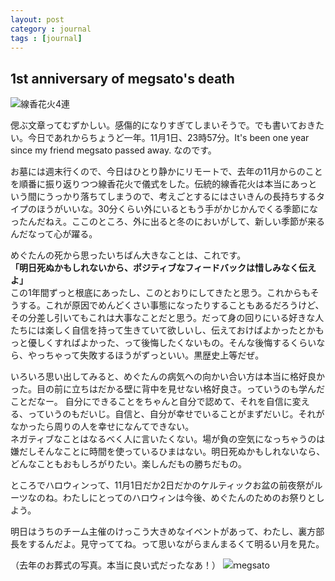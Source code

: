 ```yaml
---
layout: post
category : journal
tags : [journal]
---
```

## 1st anniversary of megsato's death

![線香花火4連](http://farm9.staticflickr.com/8185/8144640135_d0e1eff752_z.jpg)

偲ぶ文章ってむずかしい。感傷的になりすぎてしまいそうで。でも書いておきたい。今日であれからちょうど一年。11月1日、23時57分。It's been one year since my friend megsato passed away. なのです。

お墓には週末行くので、今日はひとり静かにリモートで、去年の11月からのことを順番に振り返りつつ線香花火で儀式をした。伝統的線香花火は本当にあっという間にうっかり落ちてしまうので、考えごとするにはさいきんの長持ちするタイプのほうがいいな。30分くらい外にいるともう手がかじかんでくる季節になったんだねえ。ここのところ、外に出ると冬のにおいがして、新しい季節が来るんだなって心が躍る。

めぐたんの死から思ったいちばん大きなことは、これです。  
**「明日死ぬかもしれないから、ポジティブなフィードバックは惜しみなく伝えよ」**  
この1年間ずっと根底にあったし、このとおりにしてきたと思う。これからもそうする。これが原因でめんどくさい事態になったりすることもあるだろうけど、その分差し引いてもこれは大事なことだと思う。だって身の回りにいる好きな人たちには楽しく自信を持って生きていて欲しいし、伝えておけばよかったとかもっと優しくすればよかった、って後悔したくないもの。そんな後悔するくらいなら、やっちゃって失敗するほうがずっといい。黒歴史上等だぜ。

いろいろ思い出してみると、めぐたんの病気への向かい合い方は本当に格好良かった。目の前に立ちはだかる壁に背中を見せない格好良さ。っていうのも学んだことだなー。 
自分にできることをちゃんと自分で認めて、それを自信に変える、っていうのもだいじ。自信と、自分が幸せでいることがまずだいじ。それがなかったら周りの人を幸せになんてできない。  
ネガティブなことはなるべく人に言いたくない。場が負の空気になっちゃうのは嫌だしそんなことに時間を使っているひまはない。明日死ぬかもしれないなら、どんなこともおもしろがりたい。楽しんだもの勝ちだもの。 

ところでハロウィンって、11月1日だか2日だかのケルティックお盆の前夜祭がルーツなのね。わたしにとってのハロウィンは今後、めぐたんのためのお祭りとしよう。

明日はうちのチーム主催のけっこう大きめなイベントがあって、わたし、裏方部長をするんだよ。見守っててね。って思いながらまんまるくて明るい月を見た。


（去年のお葬式の写真。本当に良い式だったなあ！）
![ｍegsato](http://farm9.staticflickr.com/8050/8144878615_0de624d5a5_z.jpg)
